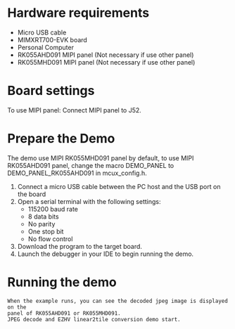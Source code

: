Hardware requirements
=====================
- Micro USB cable
- MIMXRT700-EVK board
- Personal Computer
- RK055AHD091 MIPI panel (Not necessary if use other panel)
- RK055MHD091 MIPI panel (Not necessary if use other panel)

Board settings
==============
To use MIPI panel:
Connect MIPI panel to J52.

Prepare the Demo
================
The demo use MIPI RK055MHD091 panel by default, to use MIPI RK055AHD091 panel, change the macro
DEMO_PANEL to DEMO_PANEL_RK055AHD091 in mcux_config.h.
1.  Connect a micro USB cable between the PC host and the USB port on the board
2.  Open a serial terminal with the following settings:
    - 115200 baud rate
    - 8 data bits
    - No parity
    - One stop bit
    - No flow control
3.  Download the program to the target board.
4.  Launch the debugger in your IDE to begin running the demo.

Running the demo
=====================
~~~~~~~~~~~~~~~~~~~~~~~~~~~~~
When the example runs, you can see the decoded jpeg image is displayed on the  
panel of RK055AHD091 or RK055MHD091.
JPEG decode and EZHV linear2tile conversion demo start.
~~~~~~~~~~~~~~~~~~~~~~~~~~~~~
